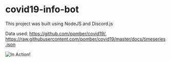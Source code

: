 # covid19-info-bot

This project was built using NodeJS and Discord.js

Data used: https://github.com/pomber/covid19/, https://raw.githubusercontent.com/pomber/covid19/master/docs/timeseries.json


![In Action!](https://imgur.com/GP7ROGj)
